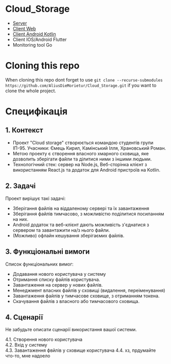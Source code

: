 # Cloud_Storage
* [Server](https://github.com/AliusDieMorietur/Cloud_Storage_Server)
* [Client Web](https://github.com/AliusDieMorietur/Cloud_Storage_Client_Web)
* [Client Android Kotlin](https://github.com/AliusDieMorietur/Cloud_Storage_Client_Android_Kotlin)
* Client IOS/Android Flutter
* Monitoring tool Go

# Cloning this repo
When cloning this repo dont forget to use 
`git clone --recurse-submodules https://github.com/AliusDieMorietur/Cloud_Storage.git` 
if you want to clone the whole project.


# Специфікація
## 1. Контекст
- Проект "Cloud storage" створюється командою студентів групи ІП-95. Учасники: Ємець Кирил, Камінський Ілля, Храновський Роман.
- Метою проекту є створення власного хмарного сховища, яке дозволить зберігати файли та ділитися ними з іншими людьми. 
- Технологічний стек: сервер на Node.js, Веб-сторінка клієнт з використанням React.js та додаток для Android пристроїв на Kotlin.

## 2. Задачі
Проект вирішує такі задачі:
- Зберігання файлів на віддаленому сервері та їх завантаження 
- Зберігання файлів тимчасово, з можливістю поділитися посиланням на них.
- Android додаток та веб-клієнт дають можливість з'єднатися з сервером та завантажити на/з нього файли.
- (Можливо) офлайн кешування зберігаємих файлів.

## 3. Функціональні вимоги
Список функціональних вимог:
- Додавання нового користувача у систему
- Отримання списку файлів користувача.
- Завантаження на сервер у нових файлів.
- Менеджмент власних файлів у сховищі (видалення, переіменування)
- Завантаження файлів у тимчасове сховище, з отриманням токена.
- Скачування файлів з власного або тимчасового сховища.

## 4. Сценарії
Не забудьте описати сценарії використання вашої системи.

4.1. Створення нового користувача  
4.2. Вхід у систему  
4.3. Завантаження фвйлів у сховище користувача
4.4. хз, прдумайте что-то, мне надоело
